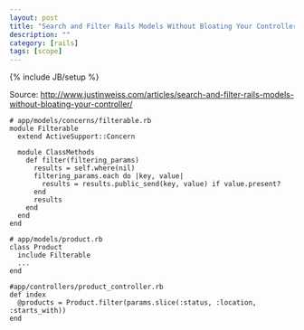 ```yaml
---
layout: post
title: "Search and Filter Rails Models Without Bloating Your Controller"
description: ""
category: [rails]
tags: [scope]
---
```

{% include JB/setup %}

Source: http://www.justinweiss.com/articles/search-and-filter-rails-models-without-bloating-your-controller/

    # app/models/concerns/filterable.rb
    module Filterable
      extend ActiveSupport::Concern

      module ClassMethods
        def filter(filtering_params)
          results = self.where(nil)
          filtering_params.each do |key, value|
            results = results.public_send(key, value) if value.present?
          end
          results
        end
      end
    end
    
    # app/models/product.rb
    class Product
      include Filterable
      ...
    end
    
    #app/controllers/product_controller.rb
    def index
      @products = Product.filter(params.slice(:status, :location, :starts_with))
    end

